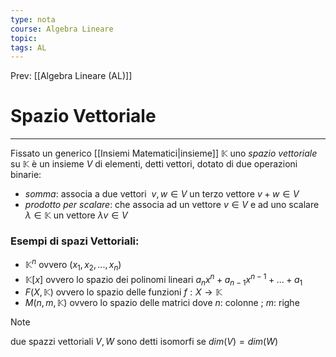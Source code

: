 ```yaml
---
type: nota
course: Algebra Lineare
topic: 
tags: AL
---
```


Prev: [[Algebra Lineare (AL)]]

# Spazio Vettoriale
---
 Fissato un generico [[Insiemi Matematici|insieme]] $\mathbb{K}$ uno _spazio vettoriale_ su $\mathbb{K}$ è un insieme $V$ di elementi, detti vettori, dotato di due operazioni binarie:

- _somma_:  associa a due vettori  $v, w ∈ V$ un terzo vettore $v + w ∈ V$
- _prodotto per scalare_: che associa ad un vettore $v ∈ V$ e ad uno scalare  $λ ∈ \mathbb{K}$ un vettore $\lambda v \in V$

### Esempi di spazi Vettoriali:

- $\mathbb{K}^n$ ovvero $(x_1,x_2,...,x_n)$
- $\mathbb{K}[x]$ ovvero lo spazio dei polinomi lineari $a_nx^n + a_{n-1}x^{n-1}+...+a_1$
- $F (X, \mathbb{K})$ ovvero lo spazio delle funzioni $f:X\rightarrow \mathbb{K}$
 - $M(n,m,\mathbb{K})$ ovvero lo spazio delle matrici dove $n$: colonne ; $m$: righe


>[!note]
>due spazzi vettoriali $V,W$  sono detti isomorfi se $dim(V) =dim(W)$
